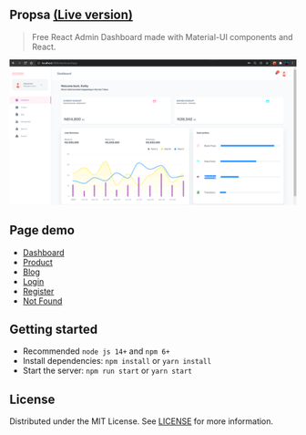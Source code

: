 ## Propsa [(Live version)](https://prospa-frontend-one.vercel.app/)


> Free React Admin Dashboard made with Material-UI components and React.

![preview](public/static/preview.png)


## Page demo

- [Dashboard](https://prospa-frontend-one.vercel.app/dashboard/app)
- [Product](https://prospa-frontend-one.vercel.app/dashboard/products)
- [Blog](https://prospa-frontend-one.vercel.app/dashboard/blog)
- [Login](https://prospa-frontend-one.vercel.app/login)
- [Register](https://prospa-frontend-one.vercel.app/register)
- [Not Found](https://prospa-frontend-one.vercel.app/404)

## Getting started

- Recommended `node js 14+` and `npm 6+`
- Install dependencies: `npm install` or `yarn install`
- Start the server: `npm run start` or `yarn start`

## License

Distributed under the MIT License. See [LICENSE](https://github.com/DesmondSanctity/prospa-frontend/blob/main/LICENSE) for more information.
